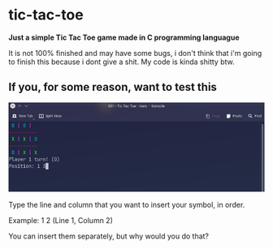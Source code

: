 # tic-tac-toe
<b>Just a simple Tic Tac Toe game made in C programming languague</b>

It is not 100% finished and may have some bugs, i don't think that i'm going to finish this because i dont give a shit. My code is kinda shitty btw.

## If you, for some reason, want to test this

![#demo](./demo.jpg)

Type the line and column that you want to insert your symbol, in order. 

Example: 1 2 (Line 1, Column 2)

You can insert them separately, but why would you do that?
